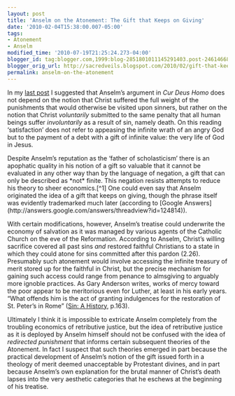 ```yaml
---
layout: post
title: 'Anselm on the Atonement: The Gift that Keeps on Giving'
date: '2010-02-04T15:38:00.007-05:00'
tags:
- Atonement
- Anselm
modified_time: '2010-07-19T21:25:24.273-04:00'
blogger_id: tag:blogger.com,1999:blog-2851801011145291403.post-2461466850134002069
blogger_orig_url: http://sacredveils.blogspot.com/2010/02/gift-that-keeps-on-giving-anselm-on.html
permalink: anselm-on-the-atonement
---
```


In my [last post](/sin-debt-and-the-economy-of-salvation) I suggested that Anselm’s argument in *Cur Deus Homo* does not depend on the notion that Christ suffered the full weight of the punishments that would otherwise be visited upon sinners, but rather on the notion that Christ *voluntarily* submitted to the same penalty that all human beings suffer *involuntarily* as a result of sin, namely death. On this reading ‘satisfaction’ does not refer to appeasing the infinite wrath of an angry God but to the payment of a debt with a gift of infinite value: the very life of God in Jesus.

<!--excerpt.start-->Despite Anselm’s reputation as the ‘father of scholasticism’ there is an apophatic quality in his notion of a gift so valuable that it cannot be evaluated in any other way than by the language of negation, a gift that can only be described as *not* finite.<!--excerpt.end--> This negation resists attempts to reduce his theory to sheer economics.[^1] One could even say that Anselm originated the idea of a gift that keeps on giving, though the phrase itself was evidently trademarked much later (according to [Google Answers](http://answers.google.com/answers/threadview?id=124814)).

With certain modifications, however, Anselm’s treatise could underwrite the economy of salvation as it was managed by various agents of the Catholic Church on the eve of the Reformation. According to Anselm, Christ’s willing sacrifice covered all past sins *and* restored faithful Christians to a state in which they could atone for sins committed after this pardon (2.26). Presumably such atonement would involve accessing the infinite treasury of merit stored up for the faithful in Christ, but the precise mechanism for gaining such access could range from penance to almsgiving to arguably more ignoble practices. As Gary Anderson writes, works of mercy toward the poor appear to be meritorious even for Luther, at least in his early years. “What offends him is the act of granting indulgences for the restoration of St. Peter’s in Rome” ([Sin: A History](http://www.amazon.com/Sin-History-Gary-Anderson/dp/0300149891?ie=UTF8&tag=sacrveil-20&link_code=btl&camp=213689&creative=392969), p.163).

Ultimately I think it is impossible to extricate Anselm completely from the troubling economics of retributive justice, but the idea of retributive justice as it is deployed by Anselm himself should not be confused with the idea of *redirected punishment* that informs certain subsequent theories of the Atonement. In fact I suspect that such theories emerged in part because the practical development of Anselm’s notion of the gift issued forth in a theology of merit deemed unacceptable by Protestant divines, and in part because Anselm’s own explanation for the brutal manner of Christ’s death lapses into the very aesthetic categories that he eschews at the beginning of his treatise.

[^1]: Anselm does imply at two points that sin against an infinite God is itself infinite. That he is speaking hyperbolically is suggested by the qualification that satisfaction for human sin requires a payment greater than all the universe *besides* God (2.6). The debt for sin thus far exceeds what human beings are capable of paying but falls short of infinity. It is this infinite distance between what is owed and what Christ actually pays in recompense that appears to drive Anselm’s theology of the gift.